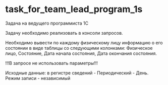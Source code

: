 # task_for_team_lead_program_1s
Задача на ведущего программиста 1С

Задачу необходимо реализовать в консоли запросов.

Необходимо вывести по каждому физическому лицу информацию о его состоянии в виде таблицы со следующими колонками: Физическое лицо, Состояние, Дата начала состояния, Дата окончания состояния.

!!!В запросе не использовать параметры!!!

Исходные данные: в регистре сведений - Периодический - День. Режим записи - независимый

